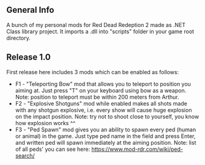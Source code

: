 ## General Info

A bunch of my personal mods for Red Dead Redeption 2 made as .NET Class library project. It imports a .dll into "scripts" folder in your game root directory.  

## Release 1.0

First release here includes 3 mods which can be enabled as follows:

- F1 - "Teleporting Bow" mod that allows you to teleport to position you aiming at. Just press "T" on your keyboard using bow as a weapon. Note: position to teleport must be within 200 meters from Arthur.
- F2 - "Explosive Shotguns" mod while enabled makes all shots made with any shotgun explosive, i.e. every show will cause huge explosion on the impact position. Note: try not to shoot close to yourself, you know how explosion works ^^
- F3 - "Ped Spawn" mod gives you an ability to spawn every ped (human or animal) in the game. Just type ped name in the field and press Enter, and written ped will spawn immediately at the aiming position. Note: list of all peds' you can see here: https://www.mod-rdr.com/wiki/ped-search/

